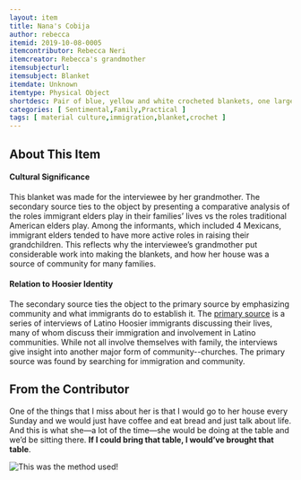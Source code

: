 ```yaml
---
layout: item
title: Nana's Cobija
author: rebecca
itemid: 2019-10-08-0005
itemcontributor: Rebecca Neri
itemcreator: Rebecca's grandmother
itemsubjecturl: 
itemsubject: Blanket
itemdate: Unknown
itemtype: Physical Object
shortdesc: Pair of blue, yellow and white crocheted blankets, one larger than the other. 
categories: [ Sentimental,Family,Practical ]
tags: [ material culture,immigration,blanket,crochet ]
---
```


## About This Item

#### Cultural Significance

This blanket was made for the interviewee by her grandmother. The secondary source ties to the object by presenting a comparative analysis of the roles immigrant elders play in their families’ lives vs the roles traditional American elders play. Among the informants, which included 4 Mexicans, immigrant elders tended to have more active roles in raising their grandchildren. This reflects why the interviewee’s grandmother put considerable work into making the blankets, and how her house was a source of community for many families.

#### Relation to Hoosier Identity

The secondary source ties the object to the primary source by emphasizing community and what immigrants do to establish it. The [primary source](http://purl.dlib.indiana.edu/iudl/findingaids/cshm/ohrc104) is a series of interviews of Latino Hoosier immigrants discussing their lives, many of whom discuss their immigration and involvement in Latino communities. While not all involve themselves with family, the interviews give insight into another major form of community--churches. The primary source was found by searching for immigration and community. 

## From the Contributor

One of the things that I miss about her is that I would go to her house every Sunday and we would just have coffee and eat bread and just talk about life. And this is what she—a lot of the time—she would be doing at the table and we’d be sitting there. **If I could bring that table, I would’ve brought that table**.

![This was the method used](/H301HistoryHarvest/assets/images/Networks)!
